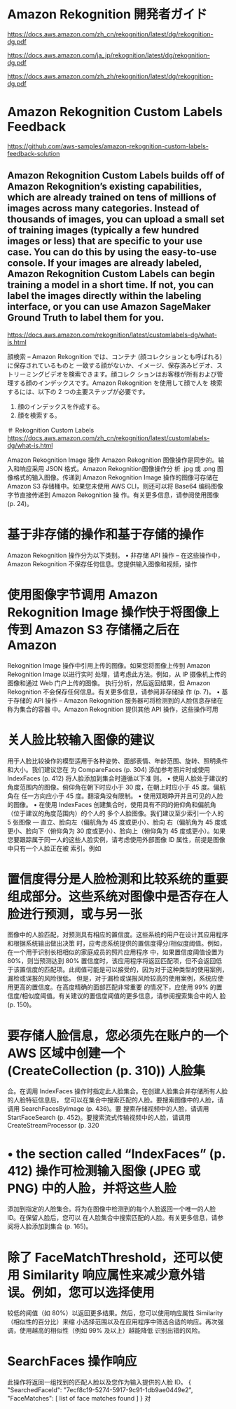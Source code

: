# Amazon Rekognition 開発者ガイド
https://docs.aws.amazon.com/zh_cn/rekognition/latest/dg/rekognition-dg.pdf

https://docs.aws.amazon.com/ja_jp/rekognition/latest/dg/rekognition-dg.pdf

https://docs.aws.amazon.com/zh_zh/rekognition/latest/dg/rekognition-dg.pdf

# Amazon Rekognition Custom Labels Feedback
https://github.com/aws-samples/amazon-rekognition-custom-labels-feedback-solution

## Amazon Rekognition Custom Labels builds off of Amazon Rekognition’s existing capabilities, which are already trained on tens of millions of images across many categories. Instead of thousands of images, you can upload a small set of training images (typically a few hundred images or less) that are specific to your use case. You can do this by using the easy-to-use console. If your images are already labeled, Amazon Rekognition Custom Labels can begin training a model in a short time. If not, you can label the images directly within the labeling interface, or you can use Amazon SageMaker Ground Truth to label them for you.
https://docs.aws.amazon.com/rekognition/latest/customlabels-dg/what-is.html

顔検索 – Amazon Rekognition では、コンテナ (顔コレクションとも呼ばれる) に保存されているものと
一致する顔がないか、イメージ、保存済みビデオ、ストリーミングビデオを検索できます。顔コレク
ションはお客様が所有および管理する顔のインデックスです。Amazon Rekognition を使用して顔で人を
検索するには、以下の 2 つの主要ステップが必要です。
1. 顔のインデックスを作成する。
2. 顔を検索する。

＃ Rekognition Custom Labels
https://docs.aws.amazon.com/zh_cn/rekognition/latest/customlabels-dg/what-is.html


Amazon Rekognition Image 操作
Amazon Rekognition 图像操作是同步的。输入和响应采用 JSON 格式。Amazon Rekognition图像操作分
析 .jpg 或 .png 图像格式的输入图像。传递到 Amazon Rekognition Image 操作的图像可存储在 Amazon S3
存储桶中。如果您未使用 AWS CLI，则还可以将 Base64 编码图像字节直接传递到 Amazon Rekognition 操
作。有关更多信息，请参阅使用图像 (p. 24)。

# 基于非存储的操作和基于存储的操作
Amazon Rekognition 操作分为以下类别。
• 非存储 API 操作 – 在这些操作中，Amazon Rekognition 不保存任何信息。您提供输入图像和视频，操作

# 使用图像字节调用 Amazon Rekognition Image 操作快于将图像上传到 Amazon S3 存储桶之后在 Amazon
Rekognition Image 操作中引用上传的图像。如果您将图像上传到 Amazon Rekognition Image 以进行实时
处理，请考虑此方法。例如，从 IP 摄像机上传的图像和通过 Web 门户上传的图像。
执行分析，然后返回结果，但 Amazon Rekognition 不会保存任何信息。有关更多信息，请参阅非存储操
作 (p. 7)。
• 基于存储的 API 操作 – Amazon Rekognition 服务器可将检测到的人脸信息存储在称为集合的容器
中。Amazon Rekognition 提供其他 API 操作，这些操作可用


# 关人脸比较输入图像的建议
用于人脸比较操作的模型适用于各种姿势、面部表情、年龄范围、旋转、照明条件和大小。我们建议您在
为 CompareFaces (p. 304) 添加参考照片时或使用 IndexFaces (p. 412) 将人脸添加到集合时遵循以下准
则。
• 使用人脸处于建议的角度范围内的图像。俯仰角在朝下时应小于 30 度，在朝上时应小于 45 度。偏航角在
任一方向应小于 45 度。翻滚角没有限制。
• 使用双眼睁开并且可见的人脸的图像。
• 在使用 IndexFaces 创建集合时，使用具有不同的俯仰角和偏航角（位于建议的角度范围内）的个人的
多个人脸图像。我们建议至少索引一个人的 5 张图像 — 直立、脸向左（偏航角为 45 度或更小）、脸向
右（偏航角为 45 度或更小、脸向下（俯仰角为 30 度或更小）、脸向上（俯仰角为 45 度或更小）。如果
您要跟踪属于同一人的这些人脸实例，请考虑使用外部图像 ID 属性，前提是图像中只有一个人脸正在被
索引。例如

# 置信度得分是人脸检测和比较系统的重要组成部分。这些系统对图像中是否存在人脸进行预测，或与另一张
图像中的人脸匹配，对预测具有相应的置信度。这些系统的用户在设计其应用程序和根据系统输出做出决策
时，应考虑系统提供的置信度得分/相似度阈值。例如，在一个用于识别长相相似的家庭成员的照片应用程序
中，如果置信度阈值设置为 80%，则当预测达到 80% 置信度时，该应用程序将返回匹配项，但不会返回低
于该置信度的匹配项。此阈值可能是可以接受的，因为对于这种类型的使用案例，漏检或误报的风险很低。
但是，对于漏检或误报风险较高的使用案例，系统应使用更高的置信度。在高度精确的面部匹配非常重要
的情况下，应使用 99% 的置信度/相似度阈值。有关建议的置信度阈值的更多信息，请参阅搜索集合中的人
脸 (p. 150)。


# 要存储人脸信息，您必须先在账户的一个 AWS 区域中创建一个 (CreateCollection (p. 310)) 人脸集
合。在调用 IndexFaces 操作时指定此人脸集合。在创建人脸集合并存储所有人脸的人脸特征信息后，
您可以在集合中搜索匹配的人脸。要搜索图像中的人脸，请调用 SearchFacesByImage (p. 436)。要
搜索存储视频中的人脸，请调用 StartFaceSearch (p. 452)。要搜索流式传输视频中的人脸，请调用
CreateStreamProcessor (p. 320

# • the section called “IndexFaces” (p. 412) 操作可检测输入图像 (JPEG 或 PNG) 中的人脸，并将这些人脸
添加到指定的人脸集合。将为在图像中检测到的每个人脸返回一个唯一的人脸 ID。在保留人脸后，您可以
在人脸集合中搜索匹配的人脸。有关更多信息，请参阅将人脸添加到集合 (p. 165)。

# 除了 FaceMatchThreshold，还可以使用 Similarity 响应属性来减少意外错误。例如，您可以选择使用
较低的阈值（如 80%）以返回更多结果。然后，您可以使用响应属性 Similarity（相似性的百分比）来缩
小选择范围以及在应用程序中筛选合适的响应。再次强调，使用越高的相似性（例如 99% 及以上）越能降低
识别出错的风险。

# SearchFaces 操作响应
此操作将返回一组找到的匹配人脸以及您作为输入提供的人脸 ID。
{
"SearchedFaceId": "7ecf8c19-5274-5917-9c91-1db9ae0449e2",
"FaceMatches": [ list of face matches found ]
}
对
